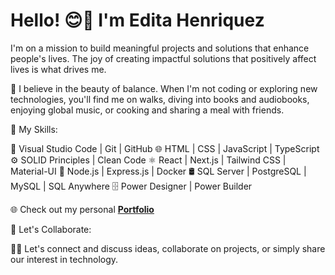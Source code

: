 # Hello! 😊👋 I'm Edita Henriquez

I'm on a mission to build meaningful projects and solutions that enhance people's lives. The joy of creating impactful solutions that positively affect lives is what drives me.

🌳 I believe in the beauty of balance. When I'm not coding or exploring new technologies, you'll find me on walks, diving into books and audiobooks, enjoying global music, or cooking and sharing a meal with friends.

🌟 My Skills:

🔧 Visual Studio Code | Git | GitHub
🌐 HTML | CSS | JavaScript | TypeScript
⚙️ SOLID Principles | Clean Code
⚛️ React | Next.js | Tailwind CSS | Material-UI
🚀 Node.js | Express.js | Docker
🛢️ SQL Server | PostgreSQL | MySQL | SQL Anywhere
🗄️ Power Designer | Power Builder

🌐 Check out my personal **<a href="https://editahenriquez.vercel.app" target="_blank">Portfolio</a>**

🤝 Let's Collaborate:

💬🌟 Let's connect and discuss ideas, collaborate on projects, or simply share our interest in technology.
